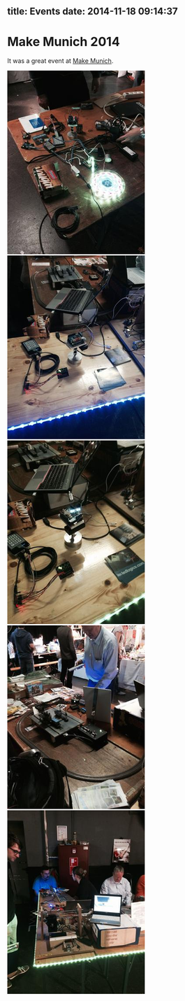 title: Events
date: 2014-11-18 09:14:37
---


# Make Munich 2014

It was a great event at [Make Munich](http://make-munich.de/).

<img src="/images/thumb_12.jpg" /><img src="/images/thumb_13.jpg" /><img src="/images/thumb_14.jpg" /><img src="/images/thumb_15.jpg" /><img src="/images/thumb_16.jpg" />



